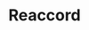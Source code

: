 ---
home: true
title: Reaccord
tagline: The declarative framework for building fast and reliable Discord apps.
actions:
  - text: Get started →
    link: /guide/
features:
- title: Declarative
  details: Write your messages, embeds and interaction components using React, JSX & Hooks.
- title: A powerful solution
  details: Reaccord is meant to be used paired with discord.js, so 100% of the Discord API is available to you.
- title: Custom router
  details: Build your bot like a real web app, using react-router under the hood.
footer: Made by  with ❤️ by Djobbo "Alfie" Maïga
---